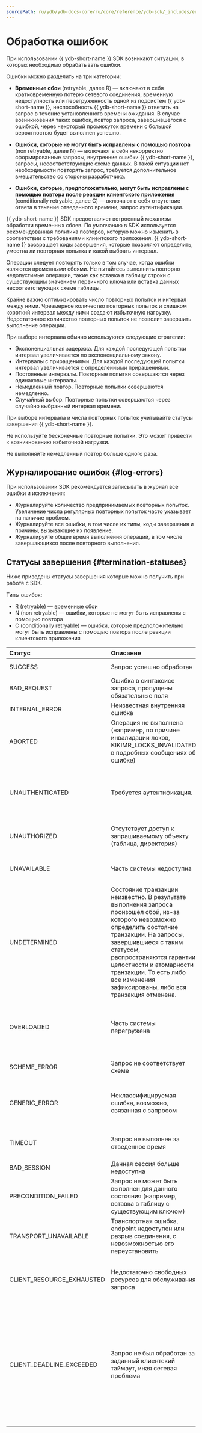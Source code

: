 ```yaml
---
sourcePath: ru/ydb/ydb-docs-core/ru/core/reference/ydb-sdk/_includes/error_handling.md
---
```

# Обработка ошибок

При использовании {{ ydb-short-name }} SDK возникают ситуации, в которых необходимо обрабатывать ошибки.

Ошибки можно разделить на три категории:

* **Временные сбои** (retryable, далее R) — включают в себя кратковременную потерю сетевого соединения, временную недоступность или перегруженность одной из подсистем {{ ydb-short-name }}, неспособность {{ ydb-short-name }} ответить на запрос в течение установленного времени ожидания. В случае возникновения таких ошибок, повтор запроса, завершившегося с ошибкой, через некоторый промежуток времени с большой вероятностью будет выполнен успешно.

* **Ошибки, которые не могут быть исправлены с помощью повтора** (non retryable, далее N) — включают в себя некорректно сформированные запросы, внутренние ошибки {{ ydb-short-name }}, запросы, несоответствующие схеме данных. В такой ситуации нет необходимости повторять запрос, требуется дополнительное вмешательство со стороны разработчика.

* **Ошибки, которые, предположительно, могут быть исправлены с помощью повтора после реакции клиентского приложения** (conditionally retryable, далее C) — включают в себя отсутствие ответа в течение отведенного времени, запрос аутентификации.

{{ ydb-short-name }} SDK предоставляет встроенный механизм обработки временных сбоев. По умолчанию в SDK используется рекомендованная политика повторов, которую можно изменить в соответствии с требованиями клиентского приложения. {{ ydb-short-name }} возвращает коды завершения, которые позволяют определить, уместна ли повторная попытка и какой выбрать интервал.

Операции следует повторять только в том случае, когда ошибки являются временными сбоями. Не пытайтесь выполнить повторно недопустимые операции, такие как вставка в таблицу строки с существующим значением первичного ключа или вставка данных несоответствующих схеме таблицы.

Крайне важно оптимизировать число повторных попыток и интервал между ними. Чрезмерное количество повторных попыток и слишком короткий интервал между ними создают избыточную нагрузку. Недостаточное количество повторных попыток не позволит завершить выполнение операции.

При выборе интервала обычно используются следующие стратегии:

* Экспоненциальная задержка. Для каждой последующей попытки интервал увеличивается по экспоненциальному закону.
* Интервалы с приращениями. Для каждой последующей попытки интервал увеличивается с определенными приращениями.
* Постоянные интервалы. Повторные попытки совершаются через одинаковые интервалы.
* Немедленный повтор. Повторные попытки совершаются немедленно.
* Случайный выбор. Повторные попытки совершаются через случайно выбранный интервал времени.

При выборе интервала и числа повторных попыток учитывайте статусы завершения {{ ydb-short-name }}.

Не используйте бесконечные повторные попытки. Это может привести к возникновению избыточной нагрузки.

Не выполняйте немедленный повтор больше одного раза.

## Журналирование ошибок {#log-errors}

При использовании SDK рекомендуется записывать в журнал все ошибки и исключения:

* Журналируйте количество предпринимаемых повторных попыток. Увеличение числа регулярных повторных попыток часто указывает на наличие проблем.
* Журналируйте все ошибки, в том числе их типы, коды завершения и причины, вызывающие их появление.
* Журналируйте общее время выполнения операций, в том числе завершающихся после повторного выполнения.

## Статусы завершения {#termination-statuses}

Ниже приведены статусы завершения которые можно получить при работе с SDK.

Типы ошибок:

* R (retryable) — временные сбои
* N (non retryable) — ошибки, которые не могут быть исправлены с помощью повтора
* С (conditionally retryable) — ошибки, которые предположительно могут быть исправлены с помощью повтора после реакции клиентского приложения

| Статус| Описание | Реакция | Тип |
| :--- | :--- | :--- | :---: |
| SUCCESS | Запрос успешно обработан | Продолжить выполнение | |
| BAD_REQUEST | Ошибка в синтаксисе запроса, пропущены обязательные поля | Проверить запрос | N |
| INTERNAL_ERROR | Неизвестная внутренняя ошибка | Связаться с разработчиками | N |
| ABORTED | Операция не выполнена (например, по причине инвалидации локов, KIKIMR_LOCKS_INVALIDATED в подробных сообщениях об ошибке) | Повторить всю транзакцию | R |
| UNAUTHENTICATED | Требуется аутентификация. | Проверить использующийся токен. С актуальным токеном повторить запрос. | N |
| UNAUTHORIZED | Отсутствует доступ к запрашиваемому объекту (таблица, директория) | Запросить доступ у администратора БД. | N |
| UNAVAILABLE | Часть системы недоступна | Повторить последнее действие (запрос) | R |
| UNDETERMINED | Состояние транзакции неизвестно. В результате выполнения запроса произошёл сбой, из-за которого невозможно определить состояние транзакции. На запросы, завершившиеся с таким статусом, распространяются гарантии целостности и атомарности транзакции. То есть либо все изменения зафиксированы, либо вся транзакция отменена. | Для идемпотентных транзакций можно повторить всю транзакцию с небольшой задержкой. В противном случае реакция зависит от логики приложения. | C |
| OVERLOADED | Часть системы перегружена | Повторить последнее действие (запрос), снизить интенсивность запросов | R |
| SCHEME_ERROR | Запрос не соответствует схеме | Исправить запрос или схему | N |
| GENERIC_ERROR | Неклассифицируемая ошибка, возможно, связанная с запросом | Посмотреть на подробное сообщение об ошибке, связаться с разработчиками | N |
| TIMEOUT | Запрос не выполнен за отведенное время | Можно повторить для идемпотентных запросов | C |
| BAD_SESSION | Данная сессия больше недоступна | Пересоздать сессию | N |
| PRECONDITION_FAILED | Запрос не может быть выполнен для данного состояния (например, вставка в таблицу с существующим ключом) | Исправить состояние или запрос и повторить | C |
| TRANSPORT_UNAVAILABLE | Транспортная ошибка, endpoint недоступен или разрыв соединения, с невозможностью его переустановить | Проверить endpoint или другие настройки сети| C |
| CLIENT_RESOURCE_EXHAUSTED | Недостаточно свободных ресурсов для обслуживания запроса | Снизить интенсивность запросов, проверить клиентскую балансировку | R |
| CLIENT_DEADLINE_EXCEEDED | Запрос не был обработан за заданный клиентский таймаут, иная сетевая проблема | Проверить корректность заданного таймаута, наличие сетевого доступа, проверить endpoint или другие настройки сети снизить интенсивность запросов, оптимизировать запросы| C |

